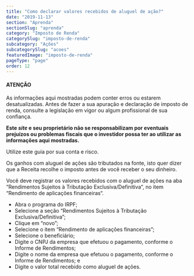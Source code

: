 ```yaml
---
title: "Como declarar valores recebidos de aluguel de ação?"
date: "2019-11-13"
section: "Aprenda"
sectionSlug: "aprenda"
category: "Imposto de Renda"
categorySlug: "imposto-de-renda"
subcategory: "Ações"
subcategorySlug: "acoes"
featuredImage: "imposto-de-renda"
pageType: "page"
order: 12
---
```


<div class="dashedBox">

<h4>ATENÇÃO</h4>

As informações aqui mostradas podem conter erros ou estarem desatualizadas. Antes de fazer a sua apuração e declaração de imposto de renda, consulte a legislação em vigor ou algum profissional de sua confiança.

**Este *site* e seu proprietário não se responsabilizam por eventuais prejuízos ou problemas fiscais que o investidor possa ter ao utilizar as informações aqui mostradas.**

Utilize este guia por sua conta e risco.


</div>

Os ganhos com aluguel de ações são tributados na fonte, isto quer dizer que a Receita recolhe o imposto antes de você receber o seu dinheiro.

Você deve registrar os valores recebidos com o aluguel de ações na aba “Rendimentos Sujeitos à Tributação Exclusiva/Definitiva“, no item “Rendimento de aplicações financeiras“.

- Abra o programa do IRPF;
- Selecione a seção “Rendimentos Sujeitos à Tributação Exclusiva/Definitiva”;
- Clique em “novo”;
- Selecione o item “Rendimento de aplicações financeiras”;
- Selecione o beneficiário;
- Digite o CNPJ da empresa que efetuou o pagamento, conforme o Informe de Rendimentos;
- Digite o nome da empresa que efetuou o pagamento, conforme o Informe de Rendimentos; e
- Digite o valor total recebido como aluguel de ações.

